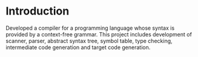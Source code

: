 # Introduction
Developed a compiler for a programming language whose syntax is provided by a context-free grammar.
This project includes development of scanner, parser, abstract syntax tree, symbol table, 
type checking, intermediate code generation and target code generation. 
